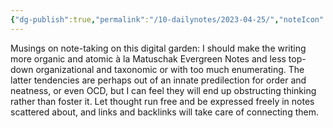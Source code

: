 ```yaml
---
{"dg-publish":true,"permalink":"/10-dailynotes/2023-04-25/","noteIcon":"2","created":"","updated":""}
---
```


Musings on note-taking on this digital garden: I should make the writing more organic and atomic à la Matuschak Evergreen Notes and less top-down organizational and taxonomic or with too much enumerating. The latter tendencies are perhaps out of an innate predilection for order and neatness, or even OCD, but I can feel they will end up obstructing thinking rather than foster it. Let thought run free and be expressed freely in notes scattered about, and links and backlinks will take care of connecting them.